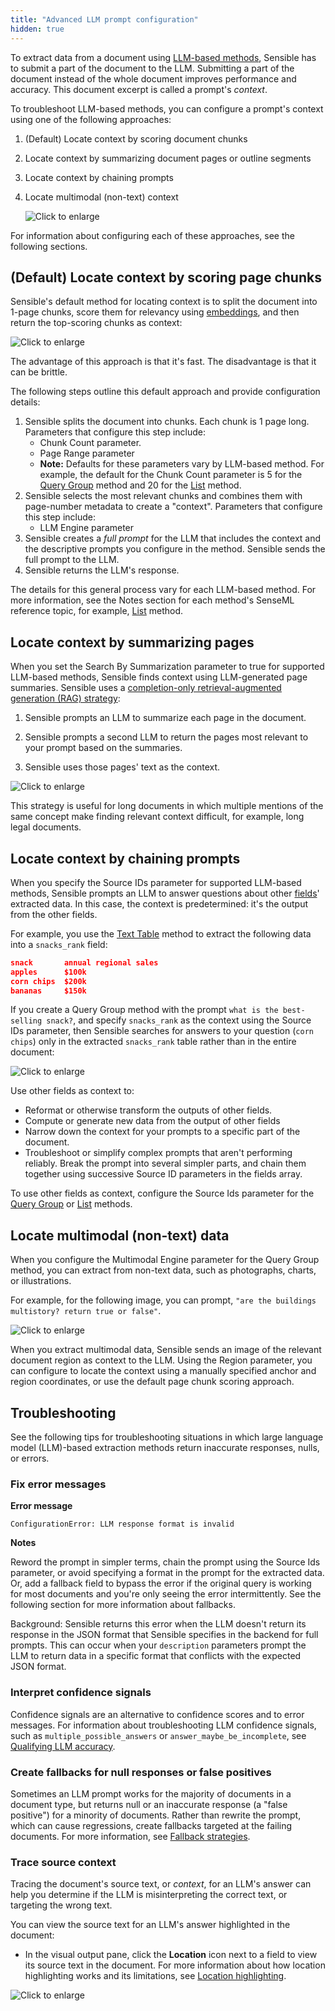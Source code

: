 ```yaml
---
title: "Advanced LLM prompt configuration"
hidden: true
---
```


To extract data from a document using [LLM-based methods](doc:llm-based-methods), Sensible has to submit a part of the document to the LLM.  Submitting a part of the document instead of the whole document improves performance and accuracy. This document excerpt is called a prompt's *context*.

To troubleshoot LLM-based methods, you can configure a prompt's context using one of the following approaches:

1. (Default) Locate context by scoring document chunks

2. Locate context by summarizing document pages or outline segments 

3. Locate context by chaining prompts

4. Locate multimodal (non-text) context

   ![Click to enlarge](https://raw.githubusercontent.com/sensible-hq/sensible-docs/main/readme-sync/assets/v0/images/final/mermaid_llm_context.png)

For information about configuring each of these approaches, see the following sections.

## (Default) Locate context by scoring page chunks

Sensible's default method for locating context is to split the document into 1-page chunks, score them for relevancy using [embeddings](https://www.sensible.so/blog/embeddings-vs-completions-only-rag), and then return the top-scoring chunks as context:

![Click to enlarge](https://raw.githubusercontent.com/sensible-hq/sensible-docs/main/readme-sync/assets/v0/images/final/chunk_score.png)

The advantage of this approach is that it's fast. The disadvantage is that it can be brittle.

The following steps outline this default approach and provide configuration details:

1. Sensible splits the document into chunks. Each chunk is 1 page long. Parameters that configure this step include:
   - Chunk Count parameter.
   - Page Range parameter
   - **Note:** Defaults for these parameters vary by LLM-based method. For example, the default for the Chunk Count parameter is 5 for the [Query Group](doc:query-group#parameters) method and 20 for the [List](doc:list#parameters) method.
2. Sensible selects the most relevant chunks and combines them with page-number metadata to create a "context".  Parameters that configure this step include:
   - LLM Engine parameter 
3. Sensible creates a *full prompt* for the LLM that includes the context and the descriptive prompts you configure in the method. Sensible sends the full prompt to the LLM.
4. Sensible returns the LLM's response.

The details for this general process vary for each LLM-based method. For more information, see the Notes section for each method's SenseML reference topic, for example, [List](doc:list#notes) method.

## Locate context by summarizing pages

When you set the Search By Summarization parameter to true for supported LLM-based methods, Sensible finds context using LLM-generated page summaries. Sensible uses a [completion-only retrieval-augmented generation (RAG) strategy](https://www.sensible.so/blog/embeddings-vs-completions-only-rag):

1. Sensible prompts an LLM to summarize each page in the document.

2. Sensible prompts a second LLM to return the pages most relevant to your prompt based on the summaries.

3. Sensible uses those pages' text as the context. 

   

![Click to enlarge](https://raw.githubusercontent.com/sensible-hq/sensible-docs/main/readme-sync/assets/v0/images/final/mermaid_page_summary.png)

This strategy is useful for long documents in which multiple mentions of the same concept make finding relevant context difficult, for example, long legal documents.

## Locate context by chaining prompts

When you specify the Source IDs parameter for supported LLM-based methods, Sensible prompts an LLM to answer questions about other [fields](doc:field-query-object)' extracted data.  In this case, the context is predetermined: it's the output from the other fields. 

For example, you use the [Text Table](doc:text-table) method to extract the following data into a `snacks_rank`  field: 

```json
snack       annual regional sales
apples      $100k
corn chips  $200k
bananas     $150k
```

If you create a Query Group method with the prompt `what is the best-selling snack?`, and specify `snacks_rank` as the context using the Source IDs parameter, then Sensible searches for answers to your question (`corn chips`) only in the extracted `snacks_rank` table rather than in the entire document:

![Click to enlarge](https://raw.githubusercontent.com/sensible-hq/sensible-docs/main/readme-sync/assets/v0/images/final/mermaid_chain_prompt.png)



 Use other fields as context to: 

- Reformat or otherwise transform the outputs of other fields.
- Compute or generate new data from the output of other fields
- Narrow down the context for your prompts to a specific part of the document.
- Troubleshoot or simplify complex prompts that aren't performing reliably. Break the prompt into several simpler parts, and chain them together using successive Source ID parameters in the fields array.

To use other fields as context, configure the Source Ids parameter for the [Query Group](doc:query-group) or [List](doc:list#parameters) methods.

## Locate multimodal (non-text) data

When you configure the Multimodal Engine parameter for the Query Group method, you can extract from non-text data, such as photographs, charts, or illustrations. 

For example, for the following image, you can prompt,  `"are the buildings multistory? return true or false"`.



![Click to enlarge](https://raw.githubusercontent.com/sensible-hq/sensible-docs/main/readme-sync/assets/v0/images/final/multimodal_photo.png)

When you extract multimodal data, Sensible sends an image of the relevant document region as  context to the LLM. Using the Region parameter, you can configure to locate the context using a manually specified anchor  and region coordinates, or use the default page chunk scoring approach.  



## Troubleshooting

See the following tips for troubleshooting situations in which large language model (LLM)-based extraction methods return inaccurate responses, nulls, or errors.

### Fix error messages

**Error message**

```
ConfigurationError: LLM response format is invalid
```

**Notes**

Reword the prompt in simpler terms, chain the prompt using the Source Ids parameter, or avoid specifying a format in the prompt for the extracted data. Or, add a fallback field to bypass the error if the original query is working for most documents and you're only seeing the error intermittently. See the following section for more information about fallbacks.

Background: Sensible returns this error when the LLM doesn't return its response in the JSON format that Sensible specifies in the backend for full prompts. This can occur when your `description` parameters prompt the LLM to return data in a specific format that conflicts with the expected JSON format.

### Interpret confidence signals

Confidence signals are an alternative to confidence scores and to error messages. For information about troubleshooting LLM confidence signals, such as `multiple_possible_answers` or `answer_maybe_be_incomplete`, see [Qualifying LLM accuracy](doc:confidence).

### Create fallbacks for null responses or false positives

Sometimes an LLM prompt works for the majority of documents in a document type, but returns null or an inaccurate response (a "false positive") for a minority of documents. Rather than rewrite the prompt, which can cause regressions, create fallbacks targeted at the failing documents. For more information, see [Fallback strategies](doc:fallbacks).

### Trace source context

Tracing the document's source text, or *context*, for an LLM's answer can help you determine if the LLM is misinterpreting the correct text, or targeting the wrong text.

You can view the source text for an LLM's answer highlighted in the document:

- In the visual output pane, click the **Location** icon next to a field to view its source text in the document.  For more information about how location highlighting works and its limitations, see [Location highlighting](doc:color#location-highlighting).

![Click to enlarge](https://raw.githubusercontent.com/sensible-hq/sensible-docs/main/readme-sync/assets/v0/images/final/ui_location.png)

 





